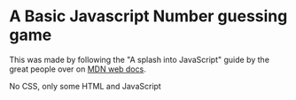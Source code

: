 # A Basic Javascript Number guessing game

This was made by following the "A splash into JavaScript" guide by the great people over on [MDN web docs](https://developer.mozilla.org/en-US/docs/Learn/JavaScript/First_steps/A_first_splash#example_%E2%80%94_guess_the_number_game).

No CSS, only some HTML and JavaScript
